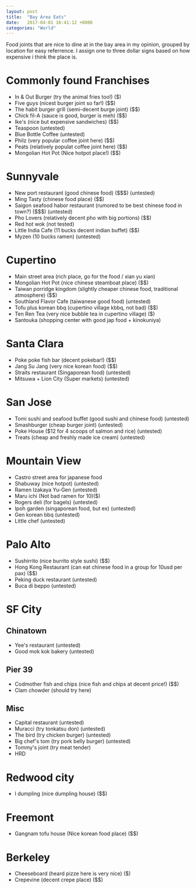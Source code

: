 ```yaml
---
layout: post
title:  "Bay Area Eats"
date:   2017-04-01 16:41:12 +0800
categories: "World"
---
```


Food joints that are nice to dine at in the bay area in my opinion, grouped by location for easy referrence. I assign one to three dollar signs based on how expensive i think the place is.

# **Commonly found Franchises**
- In & Out Burger (try the animal fries too!) ($)
- Five guys (nicest burger joint so far!) ($$)
- The habit burger grill (semi-decent burge joint) ($$)
- Chick fil-A (sauce is good, burger is meh) ($$)
- Ike's (nice but expensive sandwiches) ($$)
- Teaspoon (untested)
- Blue Bottle Coffee (untested)
- Philz (very popular coffee joint here) ($$)
- Peats (relatively populat coffee joint here) ($$)
- Mongolian Hot Pot (Nice hotpot place!) ($$)

# **Sunnyvale**
- New port restaurant (good chinese food) ($$$) (untested)
- Ming Tasty (chinese food place) ($$)
- Saigon seafood habor restaurant (rumored to be best chinese food in town?) ($$$) (untested)
- Pho Lovers (relatively decent pho with big portions) ($$)
- Red hot wok (not tested)
- Little India Cafe (11 bucks decent indian buffet) ($$)
- Myzen (10 bucks ramen) (untested)

# **Cupertino**
- Main street area (rich place, go for the food / xian yu xian)
- Mongolian Hot Pot (nice chinese steamboat place) ($$)
- Taiwan porridge kingdom (slightly cheaper chinese food, traditional atmosphere) ($$)
- Southland Flavor Cafe (taiwanese good food) (untested)
- Tofu plus korean bbq (cupertino village kbbq, not bad) ($$)
- Ten Ren Tea (very nice bubble tea in cupertino village) ($)
- Santouka (shopping center with good jap food + kinokuniya)

# **Santa Clara**
- Poke poke fish bar (decent pokebar!) ($$)
- Jang Su Jang (very nice korean food) ($$)
- Straits restaurant (Singaporean food) (untested)
- Mitsuwa + Lion City (Super markets) (untested)

# **San Jose**
- Tomi sushi and seafood buffet (good sushi and chinese food) (untested)
- Smashburger (cheap burger joint) (untested)
- Poke House ($12 for 4 scoops of salmon and rice) (untested)
- Treats (cheap and freshly made ice cream) (untested)

# **Mountain View**
- Castro street area for japanese food
- Shabuway (nice hotpot) (untested)
- Ramen Izakaya Yu-Gen (untested)
- Maru ichi (Not bad ramen for $10) ($$)
- Rogers deli (for bagels) (untested)
- Ipoh garden (singaporean food, but ex) (untested)
- Gen korean bbq (untested)
- Little chef (untested)

# **Palo Alto**
- Sushirrito (nice burrito style sushi) ($$)
- Hong Kong Restaurant (can eat chinese food in a group for 10usd per pax) ($$)
- Peking duck restaurant (untested)
- Buca di beppo (untested)

# **SF City**
## Chinatown
- Yee's restaurant (untested)
- Good mok kok bakery (untested)
## Pier 39
- Codmother fish and chips (nice fish and chips at decent price!) ($$)
- Clam chowder (should try here)
## Misc
- Capital restaurant (untested)
- Muracci (try tonkatsu don) (untested)
- The bird (try chicken burger) (untested)
- Big chef's tom (try pork belly burger) (untested)
- Tommy's joint (try meat tender)
- HRD 

# **Redwood city**
- I dumpling (nice dumpling house) ($$)

# **Freemont**
- Gangnam tofu house (Nice korean food place) ($$)

# **Berkeley**
- Cheeseboard (heard pizze here is very nice) ($)
- Crepevine (decent crepe place) ($$)